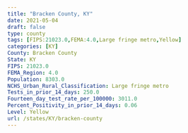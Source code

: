 ```yaml
---
title: "Bracken County, KY"
date: 2021-05-04
draft: false
type: county
tags: [FIPS:21023.0,FEMA:4.0,Large fringe metro,Yellow]
categories: [KY]
County: Bracken County
State: KY
FIPS: 21023.0
FEMA_Region: 4.0
Population: 8303.0
NCHS_Urban_Rural_Classification: Large fringe metro
Tests_in_prior_14_days: 250.0
Fourteen_day_test_rate_per_100000: 3011.0
Percent_Positivity_in_prior_14_days: 0.06
Level: Yellow
url: /states/KY/bracken-county
---
```



